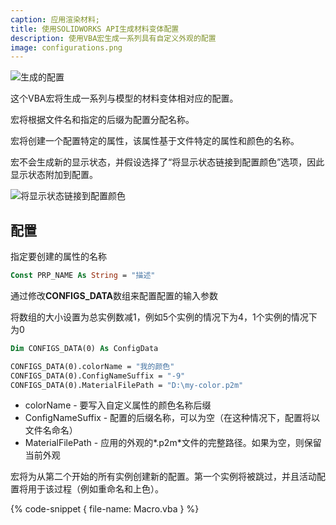 ```yaml
---
caption: 应用渲染材料;
title: 使用SOLIDWORKS API生成材料变体配置
description: 使用VBA宏生成一系列具有自定义外观的配置
image: configurations.png
---
```

![生成的配置](configurations.png)

这个VBA宏将生成一系列与模型的材料变体相对应的配置。

宏将根据文件名和指定的后缀为配置分配名称。

宏将创建一个配置特定的属性，该属性基于文件特定的属性和颜色的名称。

宏不会生成新的显示状态，并假设选择了“将显示状态链接到配置颜色”选项，因此显示状态附加到配置。

![将显示状态链接到配置颜色](link-display-states-configuration.png)

## 配置

指定要创建的属性的名称

~~~ vb
Const PRP_NAME As String = "描述"
~~~

通过修改**CONFIGS_DATA**数组来配置配置的输入参数

将数组的大小设置为总实例数减1，例如5个实例的情况下为4，1个实例的情况下为0

~~~ vb
Dim CONFIGS_DATA(0) As ConfigData

CONFIGS_DATA(0).colorName = "我的颜色"
CONFIGS_DATA(0).ConfigNameSuffix = "-9"
CONFIGS_DATA(0).MaterialFilePath = "D:\my-color.p2m"
~~~

* colorName - 要写入自定义属性的颜色名称后缀
* ConfigNameSuffix - 配置的后缀名称，可以为空（在这种情况下，配置将以文件名命名）
* MaterialFilePath - 应用的外观的*.p2m*文件的完整路径。如果为空，则保留当前外观

宏将为从第二个开始的所有实例创建新的配置。第一个实例将被跳过，并且活动配置将用于该过程（例如重命名和上色）。

{% code-snippet { file-name: Macro.vba } %}